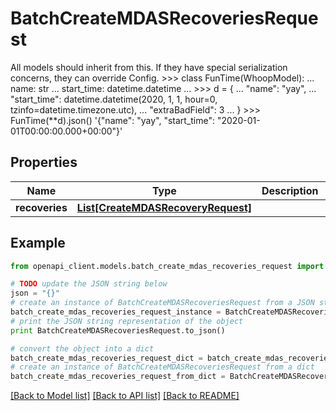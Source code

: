 # BatchCreateMDASRecoveriesRequest

All models should inherit from this. If they have special serialization concerns, they can override Config.  >>> class FunTime(WhoopModel): ...     name: str ...     start_time: datetime.datetime ... >>> d = { ... \"name\": \"yay\", ... \"start_time\": datetime.datetime(2020, 1, 1, hour=0, tzinfo=datetime.timezone.utc), ... \"extraBadField\": 3 ... } >>> FunTime(**d).json() '{\"name\": \"yay\", \"start_time\": \"2020-01-01T00:00:00.000+00:00\"}'

## Properties
Name | Type | Description | Notes
------------ | ------------- | ------------- | -------------
**recoveries** | [**List[CreateMDASRecoveryRequest]**](CreateMDASRecoveryRequest.md) |  | 

## Example

```python
from openapi_client.models.batch_create_mdas_recoveries_request import BatchCreateMDASRecoveriesRequest

# TODO update the JSON string below
json = "{}"
# create an instance of BatchCreateMDASRecoveriesRequest from a JSON string
batch_create_mdas_recoveries_request_instance = BatchCreateMDASRecoveriesRequest.from_json(json)
# print the JSON string representation of the object
print BatchCreateMDASRecoveriesRequest.to_json()

# convert the object into a dict
batch_create_mdas_recoveries_request_dict = batch_create_mdas_recoveries_request_instance.to_dict()
# create an instance of BatchCreateMDASRecoveriesRequest from a dict
batch_create_mdas_recoveries_request_from_dict = BatchCreateMDASRecoveriesRequest.from_dict(batch_create_mdas_recoveries_request_dict)
```
[[Back to Model list]](../README.md#documentation-for-models) [[Back to API list]](../README.md#documentation-for-api-endpoints) [[Back to README]](../README.md)


